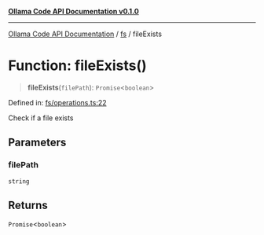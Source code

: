 [**Ollama Code API Documentation v0.1.0**](../../README.md)

***

[Ollama Code API Documentation](../../modules.md) / [fs](../README.md) / fileExists

# Function: fileExists()

> **fileExists**(`filePath`): `Promise`\<`boolean`\>

Defined in: [fs/operations.ts:22](https://github.com/erichchampion/ollama-code/blob/5fb08106889018e8b231627b7550ae6fde01dc16/ollama-code/src/fs/operations.ts#L22)

Check if a file exists

## Parameters

### filePath

`string`

## Returns

`Promise`\<`boolean`\>
